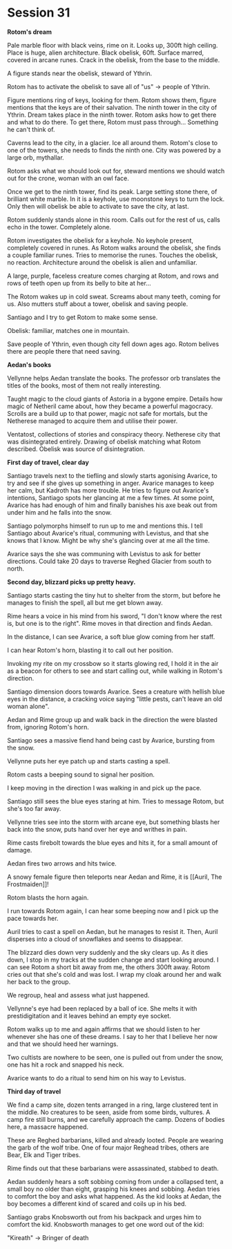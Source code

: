 # Session 31
**Rotom's dream**

Pale marble floor with black veins, rime on it. Looks up, 300ft high ceiling. Place is huge, alien architecture. Black obelisk, 60ft. Surface marred, covered in arcane runes. Crack in the obelisk, from the base to the middle.

A figure stands near the obelisk, steward of Ythrin.

Rotom has to activate the obelisk to save all of "us" -> people of Ythrin.

Figure mentions ring of keys, looking for them. Rotom shows them, figure mentions that the keys are of their salvation. The ninth tower in the city of Ythrin. Dream takes place in the ninth tower. Rotom asks how to get there and what to do there. To get there, Rotom must pass through... Something he can't think of.

Caverns lead to the city, in a glacier. Ice all around them. Rotom's close to one of the towers, she needs to finds the ninth one. City was powered by a large orb, mythallar.

Rotom asks what we should look out for, steward mentions we should watch out for the crone, woman with an owl face.

Once we get to the ninth tower, find its peak. Large setting stone there, of brilliant white marble. In it is a keyhole, use moonstone keys to turn the lock. Only then will obelisk be able to activate to save the city, at last.

Rotom suddenly stands alone in this room. Calls out for the rest of us, calls echo in the tower. Completely alone.

Rotom investigates the obelisk for a keyhole. No keyhole present, completely covered in runes. As Rotom walks around the obelisk, she finds a couple familiar runes. Tries to memorise the runes. Touches the obelisk, no reaction. Architecture around the obelisk is alien and unfamiliar.

A large, purple, faceless creature comes charging at Rotom, and rows and rows of teeth open up from its belly to bite at her...

The Rotom wakes up in cold sweat. Screams about many teeth, coming for us. Also mutters stuff about a tower, obelisk and saving people.

Santiago and I try to get Rotom to make some sense.

Obelisk: familiar, matches one in mountain.

Save people of Ythrin, even though city fell down ages ago. Rotom belives there are people there that need saving.

**Aedan's books**

Vellynne helps Aedan translate the books. The professor orb translates the titles of the books, most of them not really interesting.

Taught magic to the cloud giants of Astoria in a bygone empire. Details how magic of Netheril came about, how they became a powerful magocracy. Scrolls are a build up to that power, magic not safe for mortals, but the Netherese managed to acquire them and utilise their power.

Ventatost, collections of stories and conspiracy theory. Netherese city that was disintegrated entirely. Drawing of obelisk matching what Rotom described. Obelisk was source of disintegration.

**First day of travel, clear day**

Santiago travels next to the tiefling and slowly starts agonising Avarice, to try and see if she gives up something in anger. Avarice manages to keep her calm, but Kadroth has more trouble. He tries to figure out Avarice's intentions, Santiago spots her glancing at me a few times. At some point, Avarice has had enough of him and finally banishes his axe beak out from under him and he falls into the snow.

Santiago polymorphs himself to run up to me and mentions this. I tell Santiago about Avarice's ritual, communing with Levistus, and that she knows that I know. Might be why she's glancing over at me all  the time.

Avarice says the she was communing with Levistus to ask for better directions. Could take 20 days to traverse Reghed Glacier from south to north.

**Second day, blizzard picks up pretty heavy.**

Santiago starts casting the tiny hut to shelter from the storm, but before he manages to finish the spell, all but me get blown away.

Rime hears a voice in his mind from his sword, "I don't know where the rest is, but one is to the right". Rime moves in that direction and finds Aedan.

In the distance, I can see Avarice, a soft blue glow coming from her staff.

I can hear Rotom's horn, blasting it to call out her position.

Invoking my rite on my crossbow so it starts glowing red, I hold it in the air as a beacon for others to see and start calling out, while walking in Rotom's direction.

Santiago dimension doors towards Avarice. Sees a creature with hellish blue eyes in the distance, a cracking voice saying "little pests, can't leave an old woman alone".

Aedan and Rime group up and walk back in the direction the were blasted from, ignoring Rotom's horn.

Santiago sees a massive fiend hand being cast by Avarice, bursting from the snow.

Vellynne puts her eye patch up and starts casting a spell.

Rotom casts a beeping sound to signal her position.

I keep moving in the direction I was walking in and pick up the pace.

Santiago still sees the blue eyes staring at him. Tries to message Rotom, but she's too far away.

Vellynne tries see into the storm with arcane eye, but something blasts her back into the snow, puts hand over her eye and writhes in pain.

Rime casts firebolt towards the blue eyes and hits it, for a small amount of damage.

Aedan fires two arrows and hits twice.

A snowy female figure then teleports near Aedan and Rime, it is [[Auril, The Frostmaiden]]!

Rotom blasts the horn again.

I run towards Rotom again, I can hear some beeping now and I pick up the pace towards her.

Auril tries to cast a spell on Aedan, but he manages to resist it. Then, Auril disperses into a cloud of snowflakes and seems to disappear.

The blizzard dies down very suddenly and the sky clears up. As it dies down, I stop in my tracks at the sudden change and start looking around. I can see Rotom a short bit away from me, the others 300ft away. Rotom cries out that she's cold and was lost. I wrap my cloak around her and walk her back to the group.

We regroup, heal and assess what just happened.

Vellynne's eye had been replaced by a ball of ice. She melts it with prestidigitation and it leaves behind an empty eye socket.

Rotom walks up to me and again affirms that we should listen to her whenever she has one of these dreams. I say to her that I believe her now and that we should heed her warnings.

Two cultists are nowhere to be seen, one is pulled out from under the snow, one has hit a rock and snapped his neck.

Avarice wants to do a ritual to send him on his way to Levistus.

**Third day of travel**

We find a camp site, dozen tents arranged in a ring, large clustered tent in the middle. No creatures to be seen, aside from some birds, vultures. A camp fire still burns, and we carefully approach the camp. Dozens of bodies here, a massacre happened.

These are Reghed barbarians, killed and already looted. People are wearing the garb of the wolf tribe. One of four major Reghead tribes, others are Bear, Elk and Tiger tribes.

Rime finds out that these barbarians were assassinated, stabbed to death.

Aedan suddenly hears a soft sobbing coming from under a collapsed tent, a small boy no older than eight, grasping his knees and sobbing. Aedan tries to comfort the boy and asks what happened. As the kid looks at Aedan, the boy becomes a different kind of scared and coils up in his bed.

Santiago grabs Knobsworth out from his backpack and urges him to comfort the kid. Knobsworth manages to get one word out of the kid:

"Kireath" -> Bringer of death